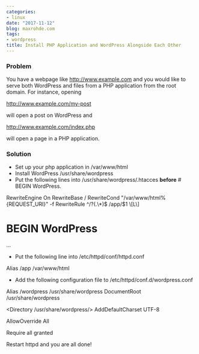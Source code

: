 ```yaml
---
categories:
- linux
date: "2017-11-12"
blog: maxrohde.com
tags:
- wordpress
title: Install PHP Application and WordPress Alongside Each Other
---
```


### Problem

You have a webpage like http://www.example.com and you would like to serve both WordPress and files from a PHP application from the root domain. For instance, opening

http://www.example.com/my-post

will open a post on WordPress and

http://www.example.com/index.php

will open a page in a PHP application.

### Solution

- Set up your php application in /var/www/html
- Install WordPress /usr/share/wordpress
- Put the following lines into /usr/share/wordpress/.htacces **before** # BEGIN WordPress.

<IfModule mod_rewrite.c>
RewriteEngine On
RewriteBase /
RewriteCond "/var/www/html%{REQUEST_URI}" -f
RewriteRule ^/?(.\*)$ /app/$1 \[L\]

</IfModule>

# BEGIN WordPress

...

- Put the following line into /etc/httpd/conf/httpd.conf

Alias /app /var/www/html

- Add the following configuration file to /etc/httpd/conf.d/wordpress.conf

Alias /wordpress /usr/share/wordpress
DocumentRoot /usr/share/wordpress

<Directory /usr/share/wordpress/>
AddDefaultCharset UTF-8

AllowOverride All

Require all granted

</Directory>

Restart httpd and you are all done!